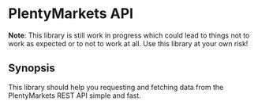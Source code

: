 # PlentyMarkets API

**Note**: This library is still work in progress which could lead to things not to work as
expected or to not to work at all. Use this library at your own risk!

## Synopsis

This library should help you requesting and fetching data from the PlentyMarkets REST API
simple and fast.

